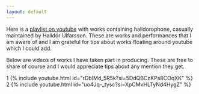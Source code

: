 ```yaml
---
layout: default
---
```

Here is a [playlist on youtube](https://youtu.be/rDbIMd_5R5k?si=-mhI8jGYSvoaeuU0) with works containing halldorophone, casually maintained by Halldór Úlfarsson. These are works and performances that I am aware of and I am grateful for tips about works floating around youtube which I could add. 

Below are videos of works I have taken part in producing. These are free to share of course and I would appreciate tips about any mention they get.

1
{% include youtube.html id="rDbIMd_5R5k?si=5DdQBCzKPs8COqXK" %}
2
{% include youtube.html id="uo4Jq-_tysc?si=XpCMvHLTyNd4HygZ" %}
